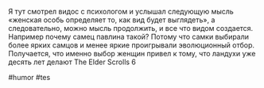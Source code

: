 Я тут смотрел видос с психологом и услышал следующую мысль «женская особь определяет то, как вид будет выглядеть», а следовательно, можно мысль продолжить, и все что видом создается. Например почему самец павлина такой? Потому что самки выбирали более ярких самцов и менее яркие проигрывали эволюционный отбор.
Получается, что именно выбор женщин  привел к тому, что ландухи уже десять лет делают The Elder Scrolls 6

#humor #tes